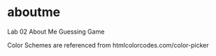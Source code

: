 # aboutme
Lab 02 About Me Guessing Game

Color Schemes are referenced from htmlcolorcodes.com/color-picker